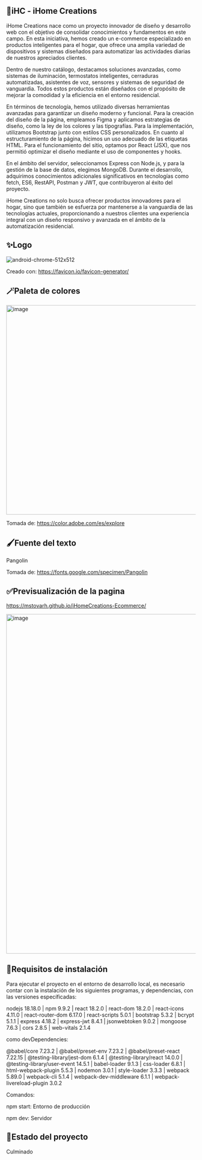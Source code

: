 ## 💜iHC - iHome Creations

iHome Creations nace como un proyecto innovador de diseño y desarrollo web con el objetivo de consolidar conocimientos y fundamentos en este campo. En esta iniciativa, hemos creado un e-commerce especializado en productos inteligentes para el hogar, que ofrece una amplia variedad de dispositivos y sistemas diseñados para automatizar las actividades diarias de nuestros apreciados clientes.

Dentro de nuestro catálogo, destacamos soluciones avanzadas, como sistemas de iluminación, termostatos inteligentes, cerraduras automatizadas, asistentes de voz, sensores y sistemas de seguridad de vanguardia. Todos estos productos están diseñados con el propósito de mejorar la comodidad y la eficiencia en el entorno residencial.

En términos de tecnología, hemos utilizado diversas herramientas avanzadas para garantizar un diseño moderno y funcional. Para la creación del diseño de la página, empleamos Figma y aplicamos estrategias de diseño, como la ley de los colores y las tipografías. Para la implementación, utilizamos Bootstrap junto con estilos CSS personalizados. En cuanto al estructuramiento de la página, hicimos un uso adecuado de las etiquetas HTML. Para el funcionamiento del sitio, optamos por React (JSX), que nos permitió optimizar el diseño mediante el uso de componentes y hooks.

En el ámbito del servidor, seleccionamos Express con Node.js, y para la gestión de la base de datos, elegimos MongoDB. Durante el desarrollo, adquirimos conocimientos adicionales significativos en tecnologías como fetch, ES6, RestAPI, Postman y JWT, que contribuyeron al éxito del proyecto.

iHome Creations no solo busca ofrecer productos innovadores para el hogar, sino que también se esfuerza por mantenerse a la vanguardia de las tecnologías actuales, proporcionando a nuestros clientes una experiencia integral con un diseño responsivo y avanzada en el ámbito de la automatización residencial.

## ✨Logo

![android-chrome-512x512](https://github.com/mstovarh/mstovarh.github.io/assets/107591274/76169c9a-1038-4dcf-b97b-471295d8c544)

Creado con: <a>https://favicon.io/favicon-generator/</a>

## 🪄Paleta de colores

<img width="556" alt="image" src="https://github.com/mstovarh/iHomeCreations-Ecommerce/assets/107591274/3a99ae63-7ba7-4b7b-a765-1da0690ded67">

Tomada de: <a>https://color.adobe.com/es/explore</a>

## 🖌Fuente del texto

Pangolin

Tomada de: <a>https://fonts.google.com/specimen/Pangolin</a>

## ✅Previsualización de la pagina

<a>https://mstovarh.github.io/iHomeCreations-Ecommerce/</a>

<img width="901" alt="image" src="https://github.com/mstovarh/mstovarh.github.io/assets/107591274/785766d6-8af4-4461-9b04-9c129605d228">

## 📙Requisitos de instalación

Para ejecutar el proyecto en el entorno de desarrollo local, es necesario contar con la instalación de los siguientes programas, y dependencias, con las versiones específicadas:

nodejs 18.18.0 | npm 9.9.2 | react 18.2.0 | react-dom 18.2.0 | react-icons 4.11.0 | react-router-dom 6.17.0 | react-scripts 5.0.1 | bootstrap 5.3.2 | bcrypt 5.1.1 | express 4.18.2 | express-jwt 8.4.1 | jsonwebtoken 9.0.2 | mongoose 7.6.3 | cors 2.8.5 | web-vitals 2.1.4

como devDependencies:

@babel/core 7.23.2 | @babel/preset-env 7.23.2 | @babel/preset-react 7.22.15 | @testing-library/jest-dom 6.1.4 | @testing-library/react 14.0.0 | @testing-library/user-event 14.5.1 | babel-loader 9.1.3 | css-loader 6.8.1 | html-webpack-plugin 5.5.3 | nodemon 3.0.1 | style-loader 3.3.3 | webpack 5.89.0 | webpack-cli 5.1.4 | webpack-dev-middleware 6.1.1 | webpack-livereload-plugin 3.0.2 

Comandos:

npm start: Entorno de producción

npm dev: Servidor

## 📌Estado del proyecto

Culminado
